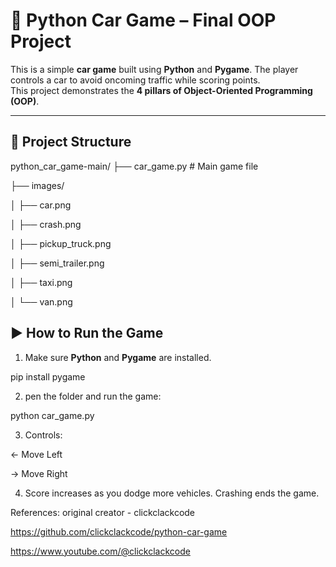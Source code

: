 # 🚗 Python Car Game – Final OOP Project

This is a simple **car game** built using **Python** and **Pygame**. The player controls a car to avoid oncoming traffic while scoring points.  
This project demonstrates the **4 pillars of Object-Oriented Programming (OOP)**.

---

## 📁 Project Structure

python_car_game-main/
├── car_game.py            # Main game file

├── images/

│   ├── car.png

│   ├── crash.png

│   ├── pickup_truck.png

│   ├── semi_trailer.png

│   ├── taxi.png

│   └── van.png

## ▶️ How to Run the Game

1. Make sure **Python** and **Pygame** are installed.

pip install pygame

2. pen the folder and run the game:

python car_game.py

3. Controls:

← Move Left

→ Move Right

4. Score increases as you dodge more vehicles. Crashing ends the game.

References:
original creator - clickclackcode

https://github.com/clickclackcode/python-car-game

https://www.youtube.com/@clickclackcode